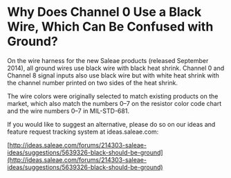 # Why Does Channel 0 Use a Black Wire, Which Can Be Confused with Ground?

On the wire harness for the new Saleae products \(released September 2014\), all ground wires use black wire with black heat shrink. Channel 0 and Channel 8 signal inputs also use black wire but with white heat shrink with the channel number printed on two sides of the heat shrink.

The wire colors were originally selected to match existing products on the market, which also match the numbers 0–7 on the resistor color code chart and the wire numbers 0–7 in MIL-STD-681.

If you would like to suggest an alternative, please do so on our ideas and feature request tracking system at ideas.saleae.com:

[http://ideas.saleae.com/forums/214303-saleae-ideas/suggestions/5639326-black-should-be-ground](http://ideas.saleae.com/forums/214303-saleae-ideas/suggestions/5639326-black-should-be-ground)

